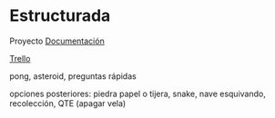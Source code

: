 # Estructurada
Proyecto
[Documentación](https://docs.google.com/document/d/1k6WmmTl99E8vPA-qOKe6a6FxYouPquhXfmINWp7MwqU/edit?usp=sharing)

[Trello](https://trello.com/b/cGjtn6SA/estructurada)

pong, asteroid, preguntas rápidas 


opciones posteriores: piedra papel o tijera, snake, nave esquivando, recolección, QTE (apagar vela)
